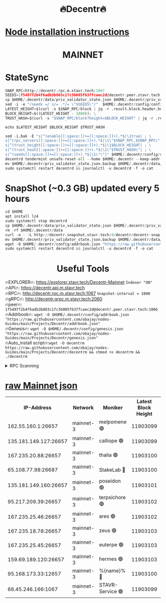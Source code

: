 <h1 align="center"> 🔥Decentr🔥</h1>

[Node installation instructions](https://github.com/obajay/nodes-Guides/tree/main/Projects/Decentr)
=
<h1 align="center"> MAINNET</h1>

# StateSync
```python
SNAP_RPC=http://decentr.rpc.m.stavr.tech:1067
SEEDS=1f5497f2b4f6adb3b803c17c3b005f637fcaec2d@decentr.peer.stavr.tech:1066
cp $HOME/.decentr/data/priv_validator_state.json $HOME/.decentr/priv_validator_state.json.backup
sed -i -e "/seeds =/ s/= .*/= \"$SEEDS\"/"  $HOME/.decentr/config/config.toml
LATEST_HEIGHT=$(curl -s $SNAP_RPC/block | jq -r .result.block.header.height); \
BLOCK_HEIGHT=$((LATEST_HEIGHT - 1000)); \
TRUST_HASH=$(curl -s "$SNAP_RPC/block?height=$BLOCK_HEIGHT" | jq -r .result.block_id.hash)

echo $LATEST_HEIGHT $BLOCK_HEIGHT $TRUST_HASH

sed -i.bak -E "s|^(enable[[:space:]]+=[[:space:]]+).*$|\1true| ; \
s|^(rpc_servers[[:space:]]+=[[:space:]]+).*$|\1\"$SNAP_RPC,$SNAP_RPC\"| ; \
s|^(trust_height[[:space:]]+=[[:space:]]+).*$|\1$BLOCK_HEIGHT| ; \
s|^(trust_hash[[:space:]]+=[[:space:]]+).*$|\1\"$TRUST_HASH\"| ; \
s|^(seeds[[:space:]]+=[[:space:]]+).*$|\1\"\"|" $HOME/.decentr/config/config.toml
decentrd tendermint unsafe-reset-all --home $HOME/.decentr --keep-addr-book
mv $HOME/.decentr/priv_validator_state.json.backup $HOME/.decentr/data/priv_validator_state.json
sudo systemctl restart decentrd && journalctl -u decentrd -f -o cat
```
# SnapShot (~0.3 GB) updated every 5 hours
```python
cd $HOME
apt install lz4
sudo systemctl stop decentrd
cp $HOME/.decentr/data/priv_validator_state.json $HOME/.decentr/priv_validator_state.json.backup
rm -rf $HOME/.decentr/data
curl -o - -L http://decentr.snapshot.stavr.tech:9/decentr/decentr-snap.tar.lz4 | lz4 -c -d - | tar -x -C $HOME/.decentr --strip-components 2
mv $HOME/.decentr/priv_validator_state.json.backup $HOME/.decentr/data/priv_validator_state.json
wget -O $HOME/.decentr/config/addrbook.json "https://raw.githubusercontent.com/obajay/nodes-Guides/main/Projects/Decentr/addrbook.json"
sudo systemctl restart decentrd && journalctl -u decentrd -f -o cat
```

 <h1 align="center"> Useful Tools</h1>

🔥EXPLORER🔥:     https://explorer.stavr.tech/Decentr-Mainnet        `Indexer "ON"` \
🔥API🔥:          https://decentr.api.m.stavr.tech \
🔥RPC🔥:          http://decentr.rpc.m.stavr.tech:1067              `Snapshot-interval = 1000` \
🔥gRPC🔥:         http://decentr.grpc.m.stavr.tech:2060 \
🔥peer🔥:         `1f5497f2b4f6adb3b803c17c3b005f637fcaec2d@decentr.peer.stavr.tech:1066` \
🔥Addrbook🔥:  `wget -O $HOME/.decentr/config/addrbook.json "https://raw.githubusercontent.com/obajay/nodes-Guides/main/Projects/Decentr/addrbook.json"` \
🔥Genesis🔥:  `wget -O $HOME/.decentr/config/genesis.json "https://raw.githubusercontent.com/obajay/nodes-Guides/main/Projects/Decentr/genesis.json"` \
🔥Auto_install script🔥:`wget -O decentrm https://raw.githubusercontent.com/obajay/nodes-Guides/main/Projects/Decentr/decentrm && chmod +x decentrm && ./decentrm`

<details>
<summary>RPC Scanning</summary>

<h2 align="center"> We scan nodes in real time every 4 hours. And we provide the final result of RPC endpoints.
We cannot influence the operation of these nodes in any way. </h2>


```python
If Voting Power is higher than 0 --> then the Node is a validator of the network and may be subject to attack and be a potential threat to the chain.
```
```python
We marked such validators with a red symbol
```

</details>

[raw Mainnet json](https://rpc-check.decentrm.stavr.tech/decentrm/rpc-decentrm-result.json)
=



<table><tr><th>IP-Address</th><th>Network</th><th>Moniker</th><th>Latest Block Height</th><th>Earliest Block Height</th><th>Catching Up</th><th>Tx Index</th><th>Voting Power</th><th>Scan Time</th></tr><tr><td>162.55.160.1:26657</td><td>mainnet-3</td><td>melpomene 🟢</td><td>11903099</td><td>1688950</td><td>False</td><td>on</td><td>0</td><td>2023-12-10T13:16:08.354193210UTC</td></tr><tr><td>135.181.149.127:26657</td><td>mainnet-3</td><td>calliope 🟢</td><td>11903099</td><td>1688950</td><td>False</td><td>on</td><td>0</td><td>2023-12-10T13:16:08.671599100UTC</td></tr><tr><td>167.235.20.88:26657</td><td>mainnet-3</td><td>thalia 🟢</td><td>11903100</td><td>1688950</td><td>False</td><td>on</td><td>0</td><td>2023-12-10T13:16:14.423300261UTC</td></tr><tr><td>65.108.77.98:26687</td><td>mainnet-3</td><td>StakeLab 🔴</td><td>11903100</td><td>1688950</td><td>False</td><td>on</td><td>5264792</td><td>2023-12-10T13:16:14.820617413UTC</td></tr><tr><td>135.181.149.160:26657</td><td>mainnet-3</td><td>poseidon 🟢</td><td>11903101</td><td>1688950</td><td>False</td><td>on</td><td>0</td><td>2023-12-10T13:16:17.479325928UTC</td></tr><tr><td>95.217.209.39:26657</td><td>mainnet-3</td><td>terpsichore 🟢</td><td>11903102</td><td>1688950</td><td>False</td><td>on</td><td>0</td><td>2023-12-10T13:16:22.077720635UTC</td></tr><tr><td>167.235.25.46:26657</td><td>mainnet-3</td><td>ares 🟢</td><td>11903102</td><td>1688950</td><td>False</td><td>on</td><td>0</td><td>2023-12-10T13:16:24.418626117UTC</td></tr><tr><td>167.235.18.78:26657</td><td>mainnet-3</td><td>zeus 🟢</td><td>11903103</td><td>1688950</td><td>False</td><td>on</td><td>0</td><td>2023-12-10T13:16:26.801362275UTC</td></tr><tr><td>167.235.25.45:26657</td><td>mainnet-3</td><td>euterpe 🟢</td><td>11903103</td><td>1688950</td><td>False</td><td>on</td><td>0</td><td>2023-12-10T13:16:29.130097885UTC</td></tr><tr><td>159.69.189.120:26657</td><td>mainnet-3</td><td>hermes 🟢</td><td>11903103</td><td>1688950</td><td>False</td><td>on</td><td>0</td><td>2023-12-10T13:16:29.385455928UTC</td></tr><tr><td>95.168.173.33:12657</td><td>mainnet-3</td><td>%{name}% 🔴</td><td>11903100</td><td>8964001</td><td>False</td><td>on</td><td>4161897</td><td>2023-12-10T13:16:09.893393970UTC</td></tr><tr><td>66.45.246.166:1067</td><td>mainnet-3</td><td>STAVR-Service 🟢</td><td>11903099</td><td>11903001</td><td>False</td><td>on</td><td>0</td><td>2023-12-10T13:16:09.243212941UTC</td></tr></table>